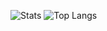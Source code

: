 ![Stats](https://github-readme-stats.vercel.app/api?username=Matteo-stefaa&show_icons=true&theme=radical&count_private=true)
![Top Langs](https://github-readme-stats.vercel.app/api/top-langs/?username=Matteo-stefaa&layout=compact)
